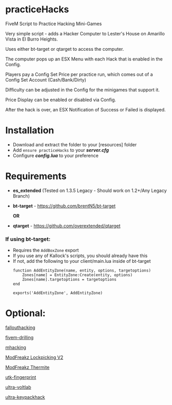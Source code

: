 # practiceHacks
FiveM Script to Practice Hacking Mini-Games

Very simple script - adds a Hacker Computer to Lester's House on Amarillo Vista in El Burro Heights.

Uses either bt-target or qtarget to access the computer.

The computer pops up an ESX Menu with each Hack that is enabled in the Config. 

Players pay a Config Set Price per practice run, which comes out of a Config Set Account (Cash/Bank/Dirty)

Difficulty can be adjusted in the Config for the minigames that support it.

Price Display can be enabled or disabled via Config.

After the hack is over, an ESX Notification of Success or Failed is displayed.

# Installation
- Download and extract the folder to your [resources] folder
- Add `ensure practiceHacks` to your _**server.cfg**_
- Configure _**config.lua**_ to your preference

# Requirements
- **es_extended** (Tested on 1.3.5 Legacy - Should work on 1.2+/Any Legacy Branch)

- **bt-target** - https://github.com/brentN5/bt-target 

    **OR**

- **qtarget** - https://github.com/overextended/qtarget

### If using bt-target:
  - Requires the `AddBoxZone` export 
  - If you use any of Kallock's scripts, you should already have this
  - If not, add the following to your client/main.lua inside of bt-target
    ```
    function AddEntityZone(name, entity, options, targetoptions)
        Zones[name] = EntityZone:Create(entity, options) 
        Zones[name].targetoptions = targetoptions 
    end 
    
    exports('AddEntityZone', AddEntityZone)
    ```
    
# Optional:
[fallouthacking](https://forum.cfx.re/t/free-fallout-hacking-minigame/4805233)

[fivem-drilling](https://github.com/meta-hub/fivem-drilling)

[mhacking](https://github.com/justgreatgaming/FiveM-Scripts-2/tree/master/mhacking)

[ModFreakz Lockpicking V2](https://modit.store/products/mf-lockpicking-v2)

[ModFreakz Thermite](https://modit.store/products/modfreakz-thermite-minigame)

[utk-fingerprint](https://forum.cfx.re/t/finger-print-hacking-mini-game-standalone/1185122)

[ultra-voltlab](https://forum.cfx.re/t/release-voltlab-hacking-minigame-cayo-perico-mission/3933171)

[ultra-keypackhack](https://forum.cfx.re/t/release-casino-keypad-hacking-minigame-memory-minigame/4800359)
